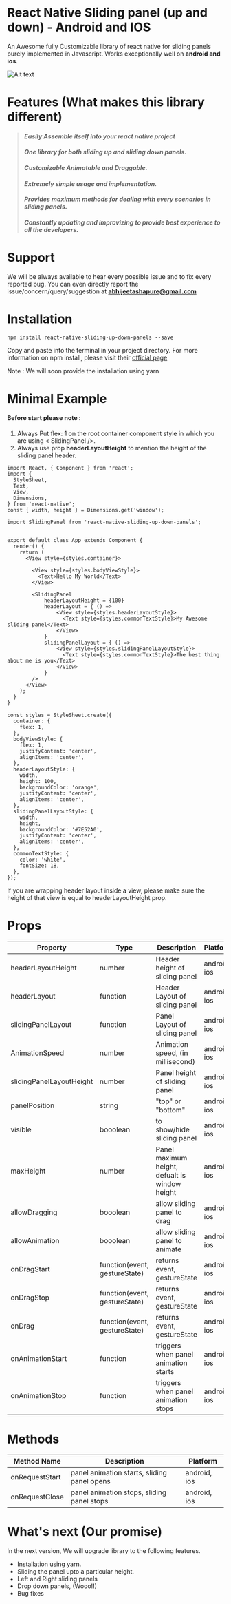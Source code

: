# React Native Sliding panel (up and down) - Android and IOS
An Awesome fully Customizable library of react native for sliding panels purely implemented in Javascript. Works exceptionally well on **android and ios**.

![Alt text](Example/screenshots/slidingpanelios.gif)

# Features (What makes this library different)

> #### *Easily Assemble itself into your react native project*
> #### *One library for both sliding up and sliding down panels.*
> #### *Customizable Animatable and Draggable.*
> #### *Extremely simple usage and implementation.*
> #### *Provides maximum methods for dealing with every scenarios in sliding panels.*
> #### *Constantly updating and improvizing to provide best experience to all the developers.*


# Support

 We will be always available to hear every possible issue and to fix every reported bug. You can even directly report the issue/concern/query/suggestion at **abhijeetashapure@gmail.com**

# Installation

```
npm install react-native-sliding-up-down-panels --save
```

Copy and paste into the terminal in your project directory. For more information on npm install, please visit their [official page](https://docs.npmjs.com/getting-started/installing-npm-packages-locally)

Note : We will soon provide the installation using yarn

# Minimal Example

#### Before start please note : 

 1. Always Put flex: 1 on the root container component style in which you are using < SlidingPanel />.
  2. Always use prop **headerLayoutHeight** to mention the height of the sliding panel header.

```
import React, { Component } from 'react';
import {
  StyleSheet,
  Text,
  View,
  Dimensions,
} from 'react-native';
const { width, height } = Dimensions.get('window');

import SlidingPanel from 'react-native-sliding-up-down-panels';


export default class App extends Component {
  render() {
    return (
      <View style={styles.container}>                      
        
        <View style={styles.bodyViewStyle}>
          <Text>Hello My World</Text>
        </View>
        
        <SlidingPanel
            headerLayoutHeight = {100}
            headerLayout = { () =>
                <View style={styles.headerLayoutStyle}>
                  <Text style={styles.commonTextStyle}>My Awesome sliding panel</Text>
                </View>
            }
            slidingPanelLayout = { () =>
                <View style={styles.slidingPanelLayoutStyle}>
                  <Text style={styles.commonTextStyle}>The best thing about me is you</Text>
                </View>
            }
        />
      </View>
    );
  }
}

const styles = StyleSheet.create({
  container: {
    flex: 1,
  },
  bodyViewStyle: {
    flex: 1,
    justifyContent: 'center', 
    alignItems: 'center',
  },
  headerLayoutStyle: {
    width, 
    height: 100, 
    backgroundColor: 'orange', 
    justifyContent: 'center', 
    alignItems: 'center',
  },
  slidingPanelLayoutStyle: {
    width, 
    height, 
    backgroundColor: '#7E52A0', 
    justifyContent: 'center', 
    alignItems: 'center',
  },
  commonTextStyle: {
    color: 'white', 
    fontSize: 18,
  },
});

```
If you are wrapping header layout inside a view, please make sure the height of that view is equal to headerLayoutHeight prop.

# Props


| Property | Type | Description | Platform
| --- | --- | --- | --- |
| headerLayoutHeight | number | Header height of sliding panel | android, ios
| headerLayout| function | Header Layout of sliding panel | android, ios
| slidingPanelLayout | function | Panel Layout of sliding panel | android, ios
| AnimationSpeed | number | Animation speed, (in millisecond) | android, ios
| slidingPanelLayoutHeight |number | Panel height of sliding panel | android, ios
| panelPosition | string | "top" or "bottom" | android, ios
| visible | booolean | to show/hide sliding panel | android, ios
| maxHeight | number | Panel maximum height, defualt is window height  | android, ios
| allowDragging | booolean | allow sliding panel to drag | android, ios
| allowAnimation | booolean | allow sliding panel to animate | android, ios
| onDragStart | function(event, gestureState) | returns event, gestureState | android, ios
| onDragStop | function(event, gestureState) | returns event, gestureState | android, ios
| onDrag | function(event, gestureState) | returns event, gestureState | android, ios
| onAnimationStart | function | triggers when panel animation starts | android, ios
| onAnimationStop | function | triggers when panel animation stops | android, ios


# Methods

| Method Name | Description | Platform
| --- | --- | --- |
| onRequestStart | panel animation starts, sliding panel opens | android, ios
| onRequestClose | panel animation stops, sliding panel stops | android, ios

# What's next  (Our promise)

In the next version, We will upgrade library to the following features.

- Installation using yarn.
- Sliding the panel upto a particular height.
- Left and Right sliding panels
- Drop down panels,  (Wooo!!) 
- Bug fixes
